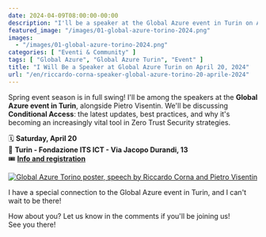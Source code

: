 ```yaml
---
date: 2024-04-09T08:00:00-00:00
description: "I'll be a speaker at the Global Azure event in Turin on April 20, 2024, an unmissable gathering for the entire Microsoft community!"
featured_image: "/images/01-global-azure-torino-2024.png"
images:
  - "/images/01-global-azure-torino-2024.png"
categories: [ "Eventi & Community" ]
tags: [ "Global Azure", "Global Azure Turin", "Event" ]
title: "I Will Be a Speaker at Global Azure Turin on April 20, 2024"
url: "/en/riccardo-corna-speaker-global-azure-torino-20-aprile-2024"
---
```

Spring event season is in full swing! I'll be among the speakers at the **Global Azure event in Turin**, alongside Pietro Visentin. We'll be discussing **Conditional Access**: the latest updates, best practices, and why it's becoming an increasingly vital tool in Zero Trust Security strategies.

🗓️ **Saturday, April 20**  
📍 **Turin - Fondazione ITS ICT - Via Jacopo Durandi, 13**  
🎟️ **[Info and registration](https://globalazuretorino.welol.it)**

[![Global Azure Torino poster, speech by Riccardo Corna and Pietro Visentin](/images/01-global-azure-torino-2024.png)](https://globalazuretorino.welol.it)

I have a special connection to the Global Azure event in Turin, and I can't wait to be there!

How about you? Let us know in the comments if you'll be joining us!  
See you there!
